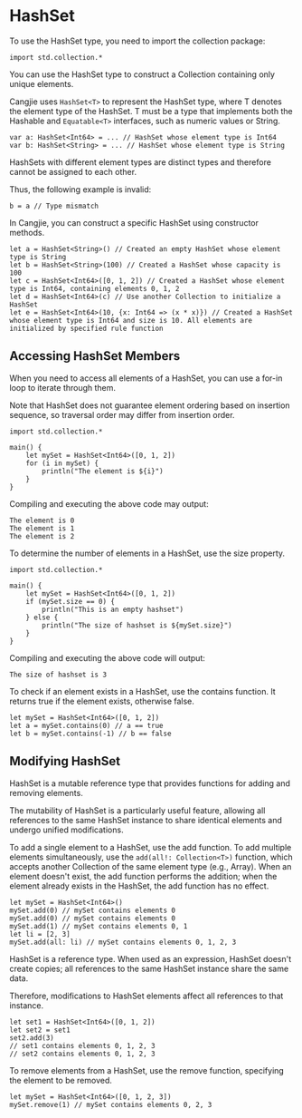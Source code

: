# HashSet

To use the HashSet type, you need to import the collection package:

<!-- run -->

```cangjie
import std.collection.*
```

You can use the HashSet type to construct a Collection containing only unique elements.

Cangjie uses `HashSet<T>` to represent the HashSet type, where T denotes the element type of the HashSet. T must be a type that implements both the Hashable and `Equatable<T>` interfaces, such as numeric values or String.

```cangjie
var a: HashSet<Int64> = ... // HashSet whose element type is Int64
var b: HashSet<String> = ... // HashSet whose element type is String
```

HashSets with different element types are distinct types and therefore cannot be assigned to each other.

Thus, the following example is invalid:

```cangjie
b = a // Type mismatch
```

In Cangjie, you can construct a specific HashSet using constructor methods.

<!-- run -->

```cangjie
let a = HashSet<String>() // Created an empty HashSet whose element type is String
let b = HashSet<String>(100) // Created a HashSet whose capacity is 100
let c = HashSet<Int64>([0, 1, 2]) // Created a HashSet whose element type is Int64, containing elements 0, 1, 2
let d = HashSet<Int64>(c) // Use another Collection to initialize a HashSet
let e = HashSet<Int64>(10, {x: Int64 => (x * x)}) // Created a HashSet whose element type is Int64 and size is 10. All elements are initialized by specified rule function
```

## Accessing HashSet Members

When you need to access all elements of a HashSet, you can use a for-in loop to iterate through them.

Note that HashSet does not guarantee element ordering based on insertion sequence, so traversal order may differ from insertion order.

<!-- verify -->

```cangjie
import std.collection.*

main() {
    let mySet = HashSet<Int64>([0, 1, 2])
    for (i in mySet) {
        println("The element is ${i}")
    }
}
```

Compiling and executing the above code may output:

```text
The element is 0
The element is 1
The element is 2
```

To determine the number of elements in a HashSet, use the size property.

<!-- verify -->

```cangjie
import std.collection.*

main() {
    let mySet = HashSet<Int64>([0, 1, 2])
    if (mySet.size == 0) {
        println("This is an empty hashset")
    } else {
        println("The size of hashset is ${mySet.size}")
    }
}
```

Compiling and executing the above code will output:

```text
The size of hashset is 3
```

To check if an element exists in a HashSet, use the contains function. It returns true if the element exists, otherwise false.

<!-- run -->

```cangjie
let mySet = HashSet<Int64>([0, 1, 2])
let a = mySet.contains(0) // a == true
let b = mySet.contains(-1) // b == false
```

## Modifying HashSet

HashSet is a mutable reference type that provides functions for adding and removing elements.

The mutability of HashSet is a particularly useful feature, allowing all references to the same HashSet instance to share identical elements and undergo unified modifications.

To add a single element to a HashSet, use the add function. To add multiple elements simultaneously, use the `add(all!: Collection<T>)` function, which accepts another Collection of the same element type (e.g., Array). When an element doesn't exist, the add function performs the addition; when the element already exists in the HashSet, the add function has no effect.

<!-- run -->

```cangjie
let mySet = HashSet<Int64>()
mySet.add(0) // mySet contains elements 0
mySet.add(0) // mySet contains elements 0
mySet.add(1) // mySet contains elements 0, 1
let li = [2, 3]
mySet.add(all: li) // mySet contains elements 0, 1, 2, 3
```

HashSet is a reference type. When used as an expression, HashSet doesn't create copies; all references to the same HashSet instance share the same data.

Therefore, modifications to HashSet elements affect all references to that instance.

<!-- run -->

```cangjie
let set1 = HashSet<Int64>([0, 1, 2])
let set2 = set1
set2.add(3)
// set1 contains elements 0, 1, 2, 3
// set2 contains elements 0, 1, 2, 3
```

To remove elements from a HashSet, use the remove function, specifying the element to be removed.

<!-- run -->

```cangjie
let mySet = HashSet<Int64>([0, 1, 2, 3])
mySet.remove(1) // mySet contains elements 0, 2, 3
```